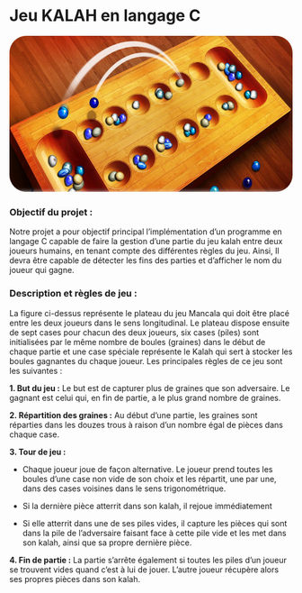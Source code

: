 # **Jeu KALAH en langage C**



<p align="center">
  <img src="screens/jeu.png" alt="drawing" width="800px" height="277px" style="border-radius: 30px;"/>
  
</p>


### **Objectif du projet :**
Notre projet a pour objectif principal l’implémentation d’un programme en langage C capable de faire la gestion d’une partie du jeu kalah entre deux joueurs humains, en tenant compte des différentes règles du jeu. Ainsi, Il devra être capable de détecter les fins des parties et d’afficher le nom du joueur qui gagne.

### **Description et règles de jeu :**
La figure ci-dessus représente le plateau du jeu Mancala qui doit être placé entre les deux joueurs dans le sens longitudinal. Le plateau dispose ensuite de sept cases pour chacun des deux joueurs, six cases (piles) sont initialisées par le même nombre de boules (graines) dans le début de chaque partie et une case spéciale représente le Kalah qui sert à stocker les boules gagnantes du chaque joueur.
Les principales règles de ce jeu sont les suivantes :

**1. But du jeu :** Le but est de capturer plus de graines que son adversaire. Le gagnant est celui qui, en fin de partie, a le plus grand nombre de graines.

**2. Répartition des graines :** Au début d’une partie, les graines sont réparties dans les douzes trous à raison d’un nombre égal de pièces dans chaque case.

**3. Tour de jeu :**

* Chaque joueur joue de façon alternative. Le joueur prend toutes les boules d’une case non vide de son choix et les répartit, une par une, dans des cases voisines dans le sens trigonométrique.

* Si la dernière pièce atterrit dans son kalah, il rejoue immédiatement

* Si elle atterrit dans une de ses piles vides, il capture les pièces qui sont dans la pile de l’adversaire faisant face à cette pile vide et les met dans son kalah, ainsi que sa propre dernière pièce.

**4. Fin de partie :** La partie s’arrête également si toutes les piles d’un joueur se trouvent vides quand c’est à lui de jouer. L’autre joueur récupère alors ses propres pièces dans son kalah.
